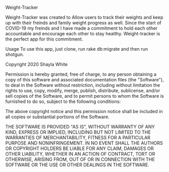 
Weight-Tracker


Weight-Tracker was created to Allow users to track their weights and keep up with their freinds and family weight progress as well. 
Since the start of COVID-19 my freinds and I have made a commitment  to hold each other accountable and encourage each other to stay healthy.
Weight-tracker is the perfect app for this commitment. 

Usage
To use this app, just clone, run rake db:migrate and then run shotgun. 




Copyright 2020 Shayla White

Permission is hereby granted, free of charge, to any person obtaining a copy of this software and associated documentation files (the "Software"), to deal in the Software without restriction, including without limitation the rights to use, copy, modify, merge, publish, distribute, sublicense, and/or sell copies of the Software, and to permit persons to whom the Software is furnished to do so, subject to the following conditions:

The above copyright notice and this permission notice shall be included in all copies or substantial portions of the Software.

THE SOFTWARE IS PROVIDED "AS IS", WITHOUT WARRANTY OF ANY KIND, EXPRESS OR IMPLIED, INCLUDING BUT NOT LIMITED TO THE WARRANTIES OF MERCHANTABILITY, FITNESS FOR A PARTICULAR PURPOSE AND NONINFRINGEMENT. IN NO EVENT SHALL THE AUTHORS OR COPYRIGHT HOLDERS BE LIABLE FOR ANY CLAIM, DAMAGES OR OTHER LIABILITY, WHETHER IN AN ACTION OF CONTRACT, TORT OR OTHERWISE, ARISING FROM, OUT OF OR IN CONNECTION WITH THE SOFTWARE OR THE USE OR OTHER DEALINGS IN THE SOFTWARE.

